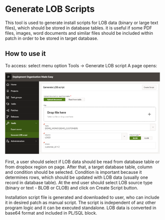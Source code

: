 # Generate LOB Scripts
This tool is used to generate install scripts for LOB data (binary or large text files), which should be stored in database tables.
it is useful if some PDF files, images, word documents and similar files should be included within patch in order to be stored in target database.

## How to use it
To access: select menu option Tools -> Generate LOB script
A page opens:

![510_files/generate.png](510_files/generate.png)

First, a user should select if LOB data should be read from database table or from dropbox region on page.
After that, a target database table, column and condition should be selected.
Condition is important because it determines rows, which should be updated with LOB data (usually one record in database table).
At the end user should select LOB source type (binary or text - BLOB or CLOB) and click on Create Script button.

Installation script file is generated and downloaded to user, who can include it in desired patch as manual script.
The script is independent of anz other program logic and it can be executed standalone.
LOB data is converted in base64 format and included in PL/SQL block.
